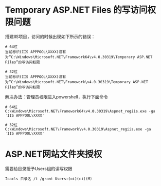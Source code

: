 # Temporary ASP.NET Files 的写访问权限问题

搭建IIS项目，访问的时候出现如下所示的错误：

```shell
# 64位
当前标识(IIS APPPOOL\XXXX)没有对“C:\Windows\Microsoft.NET\Framework64\v4.0.30319\Temporary ASP.NET Files”的写访问权限

# 32位
当前标识(IIS APPPOOL\XXXX)没有对“C:\Windows\Microsoft.NET\Framework\v4.0.30319\Temporary ASP.NET Files”的写访问权限
```

解决办法：管理员权限进入powershell，执行下面命令

```shell
# 64位
C:\Windows\Microsoft.NET\Framework64\v4.0.30319\Aspnet_regiis.exe -ga 'IIS APPPOOL\XXXX'

# 32位
C:\Windows\Microsoft.NET\Framework\v4.0.30319\Aspnet_regiis.exe -ga 'IIS APPPOOL\XXXX'
```

# ASP.NET网站文件夹授权

需要给目录授予Users组的读写权限

```shell
Icacls 目录名 /t /grant Users:(oi)(ci)(M)
```
